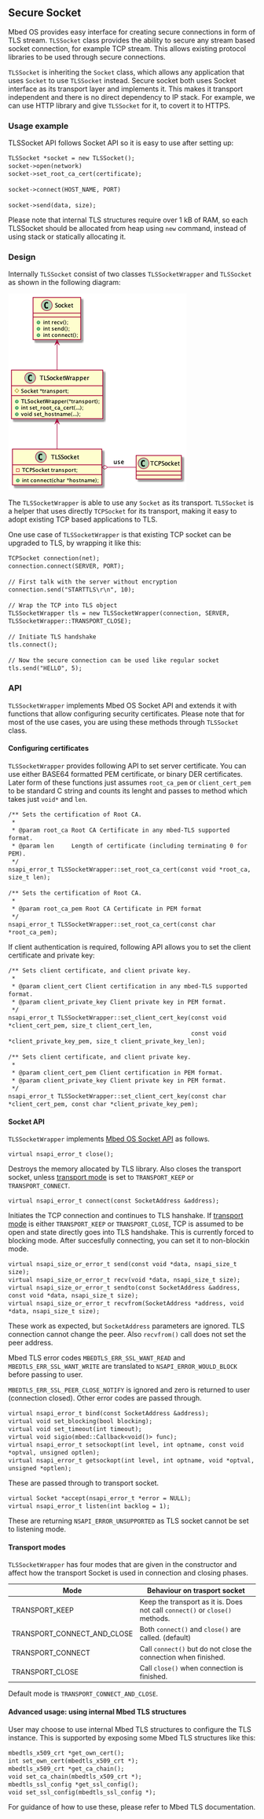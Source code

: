 ## Secure Socket

Mbed OS provides easy interface for creating secure connections in form of TLS stream.
`TLSSocket` class provides the ability to secure any stream based socket connection, for example TCP stream. This allows existing protocol libraries to be used through secure connections.

`TLSSocket` is inheriting the `Socket` class, which allows any application that uses `Socket` to use `TLSSocket` instead.
Secure socket both uses Socket interface as its transport layer and implements it. This makes it transport independent and there is no direct dependency to IP stack. For example, we can use HTTP library and give `TLSSocket` for it, to covert it to HTTPS.

### Usage example

TLSSocket API follows Socket API so it is easy to use after setting up:

```
TLSSocket *socket = new TLSSocket();
socket->open(network)
socket->set_root_ca_cert(certificate);

socket->connect(HOST_NAME, PORT)

socket->send(data, size);
```

Please note that internal TLS structures require over 1 kB of RAM, so each TLSSocket should be allocated from heap using `new` command, instead of using stack or statically allocating it.


### Design

Internally `TLSSocket` consist of two classes `TLSSocketWrapper` and `TLSSocket` as shown in the following diagram:

![TLSSocket UML](tlssocket.png)

The `TLSSocketWrapper` is able to use any `Socket` as its transport. `TLSSocket` is a helper that uses directly `TCPSocket` for its transport, making it easy to adopt existing TCP based applications to TLS.

One use case of `TLSSocketWrapper` is that existing TCP socket can be upgraded to TLS, by wrapping it like this:

```
TCPSocket connection(net);
connection.connect(SERVER, PORT);

// First talk with the server without encryption
connection.send("STARTTLS\r\n", 10);

// Wrap the TCP into TLS object
TLSSocketWrapper tls = new TLSSocketWrapper(connection, SERVER, TLSSocketWrapper::TRANSPORT_CLOSE);

// Initiate TLS handshake
tls.connect();

// Now the secure connection can be used like regular socket
tls.send("HELLO", 5);
```

### API

`TLSSocketWrapper` implements Mbed OS Socket API and extends it with functions that allow configuring security certificates. Please note that for most of the use cases, you are using these methods through `TLSSocket` class.

#### Configuring certificates

`TLSSocketWrapper` provides following API to set server certificate. You can use either BASE64 formatted PEM certificate, or binary DER certificates. Later form of these functions just assumes `root_ca_pem` or `client_cert_pem` to be standard C string and counts its lenght and passes to method which takes just `void*` and `len`.

```
/** Sets the certification of Root CA.
 *
 * @param root_ca Root CA Certificate in any mbed-TLS supported format.
 * @param len     Length of certificate (including terminating 0 for PEM).
 */
nsapi_error_t TLSSocketWrapper::set_root_ca_cert(const void *root_ca, size_t len);

/** Sets the certification of Root CA.
 *
 * @param root_ca_pem Root CA Certificate in PEM format
 */
nsapi_error_t TLSSocketWrapper::set_root_ca_cert(const char *root_ca_pem);
```

If client authentication is required, following API allows you to set the client certificate and private key:

```
/** Sets client certificate, and client private key.
 *
 * @param client_cert Client certification in any mbed-TLS supported format.
 * @param client_private_key Client private key in PEM format.
 */
nsapi_error_t TLSSocketWrapper::set_client_cert_key(const void *client_cert_pem, size_t client_cert_len,
                                                    const void *client_private_key_pem, size_t client_private_key_len);

/** Sets client certificate, and client private key.
 *
 * @param client_cert_pem Client certification in PEM format.
 * @param client_private_key Client private key in PEM format.
 */
nsapi_error_t TLSSocketWrapper::set_client_cert_key(const char *client_cert_pem, const char *client_private_key_pem);
```

#### Socket API

`TLSSocketWrapper` implements [Mbed OS Socket API](https://os.mbed.com/docs/v5.10/apis/network-socket.html) as follows.

```
virtual nsapi_error_t close();
```

Destroys the memory allocated by TLS library.
Also closes the transport socket, unless [transport mode](#transport-modes) is set to `TRANSPORT_KEEP` or `TRANSPORT_CONNECT`.


```
virtual nsapi_error_t connect(const SocketAddress &address);
```

Initiates the TCP connection and continues to TLS hanshake. If [transport mode](#transport-modes) is either `TRANSPORT_KEEP` or `TRANSPORT_CLOSE`, TCP is assumed to be open and state directly goes into TLS handshake.
This is currently forced to blocking mode. After succesfully connecting, you can set it to non-blockin mode.

```
virtual nsapi_size_or_error_t send(const void *data, nsapi_size_t size);
virtual nsapi_size_or_error_t recv(void *data, nsapi_size_t size);
virtual nsapi_size_or_error_t sendto(const SocketAddress &address, const void *data, nsapi_size_t size);
virtual nsapi_size_or_error_t recvfrom(SocketAddress *address, void *data, nsapi_size_t size);
```
These work as expected, but `SocketAddress` parameters are ignored. TLS connection cannot
change the peer. Also `recvfrom()` call does not set the peer address.

Mbed TLS error codes `MBEDTLS_ERR_SSL_WANT_READ` and `MBEDTLS_ERR_SSL_WANT_WRITE` are
translated to `NSAPI_ERROR_WOULD_BLOCK` before passing to user.

`MBEDTLS_ERR_SSL_PEER_CLOSE_NOTIFY` is ignored and zero is returned to user (connection closed). Other error codes are passed through.

```
virtual nsapi_error_t bind(const SocketAddress &address);
virtual void set_blocking(bool blocking);
virtual void set_timeout(int timeout);
virtual void sigio(mbed::Callback<void()> func);
virtual nsapi_error_t setsockopt(int level, int optname, const void *optval, unsigned optlen);
virtual nsapi_error_t getsockopt(int level, int optname, void *optval, unsigned *optlen);
```
These are passed through to transport socket.


```
virtual Socket *accept(nsapi_error_t *error = NULL);
virtual nsapi_error_t listen(int backlog = 1);
```
These are returning `NSAPI_ERROR_UNSUPPORTED` as TLS socket cannot be set to listening mode.

#### Transport modes

`TLSSocketWrapper` has four modes that are given in the constructor and affect how the transport Socket is used in connection and closing phases.

|Mode|Behaviour on trasport socket|
|----|----------------------------|
|TRANSPORT_KEEP | Keep the transport as it is. Does not call `connect()` or `close()` methods. |
|TRANSPORT_CONNECT_AND_CLOSE | Both `connect()` and `close()` are called. (default) |
|TRANSPORT_CONNECT | Call `connect()` but do not close the connection when finished.  |
|TRANSPORT_CLOSE | Call `close()` when connection is finished. |

Default mode is `TRANSPORT_CONNECT_AND_CLOSE`.


#### Advanced usage: using internal Mbed TLS structures

User may choose to use internal Mbed TLS structures to configure the TLS instance. This is supported by exposing some Mbed TLS structures like this:

```
mbedtls_x509_crt *get_own_cert();
int set_own_cert(mbedtls_x509_crt *);
mbedtls_x509_crt *get_ca_chain();
void set_ca_chain(mbedtls_x509_crt *);
mbedtls_ssl_config *get_ssl_config();
void set_ssl_config(mbedtls_ssl_config *);
```

For guidance of how to use these, please refer to Mbed TLS documentation.
